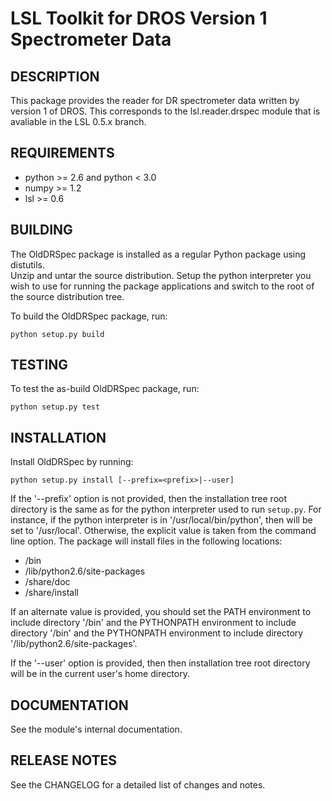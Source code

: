 LSL Toolkit for DROS Version 1 Spectrometer Data
================================================

DESCRIPTION
-----------
This package provides the reader for DR spectrometer data written by version
1 of DROS.  This corresponds to the lsl.reader.drspec module that is 
avaliable in the LSL 0.5.x branch.

REQUIREMENTS
------------
  * python >= 2.6 and python < 3.0
  * numpy >= 1.2
  * lsl >= 0.6

BUILDING
--------
The OldDRSpec package is installed as a regular Python package using distutils.  
Unzip and untar the source distribution. Setup the python interpreter you 
wish to use for running the package applications and switch to the root of 
the source distribution tree.

To build the OldDRSpec package, run:
    
    python setup.py build
    
TESTING
--------
To test the as-build OldDRSpec package, run:
    
    python setup.py test

INSTALLATION
------------
Install OldDRSpec by running:
    
    python setup.py install [--prefix=<prefix>|--user]

If the '--prefix' option is not provided, then the installation 
tree root directory is the same as for the python interpreter used 
to run `setup.py`.  For instance, if the python interpreter is in 
'/usr/local/bin/python', then <prefix> will be set to '/usr/local'.
Otherwise, the explicit <prefix> value is taken from the command line
option.  The package will install files in the following locations:
  * <prefix>/bin
  * <prefix>/lib/python2.6/site-packages
  * <prefix>/share/doc
  * <prefix>/share/install

If an alternate <prefix> value is provided, you should set the PATH
environment to include directory '<prefix>/bin' and the PYTHONPATH
environment to include directory '<prefix>/bin' and the PYTHONPATH
environment to include directory '<prefix>/lib/python2.6/site-packages'.

If the '--user' option is provided, then then installation tree root 
directory will be in the current user's home directory.

DOCUMENTATION
-------------
See the module's internal documentation.

RELEASE NOTES
-------------
See the CHANGELOG for a detailed list of changes and notes.
